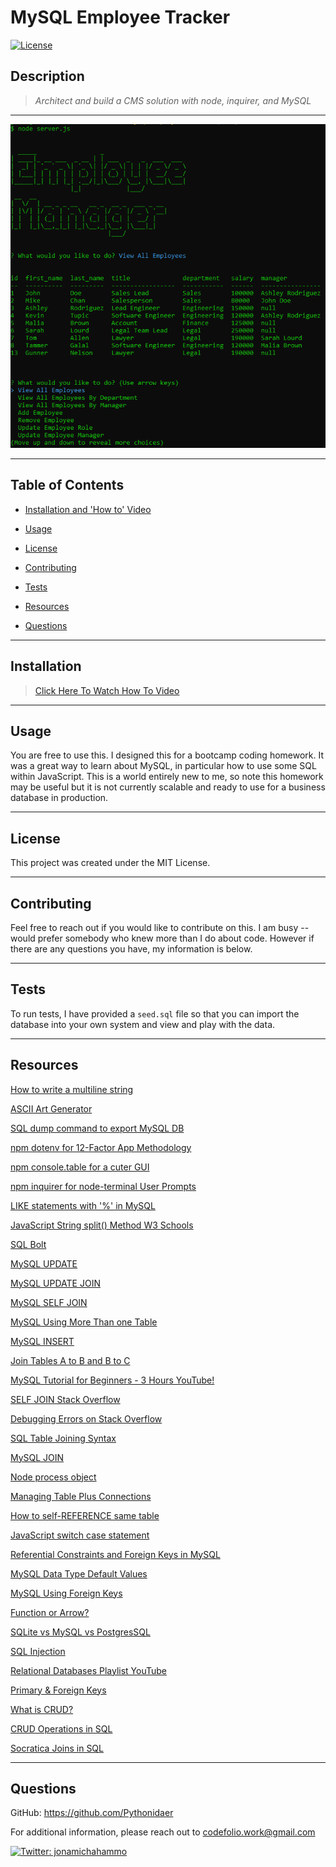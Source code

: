 # MySQL Employee Tracker
[![License](https://img.shields.io/badge/License-MIT-brightgreen.svg)](https://opensource.org/licenses/MIT)

## Description 
>*Architect and build a CMS solution with node, inquirer, and MySQL*

-----------

![Screenshot Demo](video/demo.png)

-----------
## Table of Contents

* [Installation and 'How to' Video](#installation)

* [Usage](#usage)

* [License](#license)

* [Contributing](#contributing)

* [Tests](#tests)

* [Resources](#resources)

* [Questions](#questions)

-----------
## Installation 
>[Click Here To Watch How To Video](https://drive.google.com/file/d/1lR9TOme-Icqt_fFthxsz8WqPw0JLinE4/view)

-----------

## Usage 
You are free to use this. I designed this for a bootcamp coding homework. It was a great way to learn about MySQL, in particular how to use some SQL within JavaScript. This is a world entirely new to me, so note this homework may be useful but it is not currently scalable and ready to use for a business database in production.

-----------

## License 
This project was created under the MIT License.

-----------

## Contributing 
Feel free to reach out if you would like to contribute on this. I am busy -- would prefer somebody who knew more than I do about code. However if there are any questions you have, my information is below.

-----------

## Tests 
To run tests, I have provided a `seed.sql` file so that you can import the database into your own system and view and play with the data.

-----------

## Resources
[How to write a multiline string](https://gist.github.com/jeromeetienne/6257420)
 
[ASCII Art Generator](https://www.ascii-art-generator.org/)
 
[SQL dump command to export MySQL DB](https://tableplus.com/blog/2019/10/sql-dump-command.html)
 
[npm dotenv for 12-Factor App Methodology](https://www.npmjs.com/package/dotenv)
 
[npm console.table for a cuter GUI](https://www.npmjs.com/package/console.table)

[npm inquirer for node-terminal User Prompts](https://www.npmjs.com/package/inquirer#examples)
 
[LIKE statements with '%' in MySQL](https://stackoverflow.com/questions/8152548/where-statement-contains-a-certain-substring/8152567)
 
[JavaScript String split() Method W3 Schools](https://www.w3schools.com/jsref/jsref_split.asp)
 
[SQL Bolt](https://sqlbolt.com/)
 
[MySQL UPDATE](https://www.mysqltutorial.org/mysql-update-data.aspx)
 
[MySQL UPDATE JOIN](https://www.mysqltutorial.org/mysql-update-join/)
 
[MySQL SELF JOIN](https://www.mysqltutorial.org/mysql-self-join/)
 
[MySQL Using More Than one Table](https://dev.mysql.com/doc/mysql-tutorial-excerpt/8.0/en/multiple-tables.html)
 
[MySQL INSERT](https://www.mysqltutorial.org/mysql-insert-statement.aspx)
 
[Join Tables A to B and B to C](https://stackoverflow.com/questions/60134380/join-a-to-c-where-table-a-and-table-c-has-only-table-b-as-relation)
 
[MySQL Tutorial for Beginners - 3 Hours YouTube!](https://www.youtube.com/watch?v=7S_tz1z_5bA)
 
[SELF JOIN Stack Overflow](https://stackoverflow.com/questions/11427300/self-join-to-get-employee-manager-name)
 
[Debugging Errors on Stack Overflow](https://stackoverflow.com/questions/40477625/nodejs-mysql-er-access-denied-error-access-denied-for-user-rootlocalhost)
 
[SQL Table Joining Syntax](https://javarevisited.blogspot.com/2012/11/how-to-join-three-tables-in-sql-query-mysql-sqlserver.html#axzz6oxG7BYAx)
 
[MySQL JOIN](https://www.mysqltutorial.org/mysql-join/)
 
[Node process object](https://nodejs.org/api/process.html#process_event_beforeexit)
 
[Managing Table Plus Connections](https://docs.tableplus.com/gui-tools/manage-connections)
 
[How to self-REFERENCE same table](https://stackoverflow.com/questions/48367314/mysql-foreign-key-to-the-same-table#:~:text=Yes%2C%20a%20foreign%20key%20can,as%20self%2Dreferencing%20foreign%20keys.)
 
[JavaScript switch case statement](https://www.javascripttutorial.net/javascript-switch-case/)
 
[Referential Constraints and Foreign Keys in MySQL](https://learnsql.com/blog/referential-constraints-foreign-keys-mysql/)
 
[MySQL Data Type Default Values](https://dev.mysql.com/doc/refman/8.0/en/data-type-defaults.html)
 
[MySQL Using Foreign Keys](https://dev.mysql.com/doc/mysql-tutorial-excerpt/5.7/en/example-foreign-keys.html)
 
[Function or Arrow?](https://www.freecodecamp.org/news/constant-confusion-why-i-still-use-javascript-function-statements-984ece0b72fd/)
 
[SQLite vs MySQL vs PostgresSQL](https://www.digitalocean.com/community/tutorials/sqlite-vs-mysql-vs-postgresql-a-comparison-of-relational-database-management-systems)
 
[SQL Injection](https://developer.mozilla.org/en-US/docs/Glossary/SQL_Injection)
 
[Relational Databases Playlist YouTube](https://www.youtube.com/watch?v=QKgNjIEp_lI&list=PL6D2AA443FA10BBBC)
 
[Primary & Foreign Keys](https://www.youtube.com/watch?v=B5r8CcTUs5Y)
 
[What is CRUD?](https://stackify.com/what-are-crud-operations/)
 
[CRUD Operations in SQL](https://www.sqlshack.com/crud-operations-in-sql-server/)
 
[Socratica Joins in SQL](https://www.youtube.com/watch?v=9yeOJ0ZMUYw)
 
-----------

## Questions 
GitHub: https://github.com/Pythonidaer

For additional information, please reach out to codefolio.work@gmail.com

<a href="https://twitter.com/jonamichahammo">
    <img alt="Twitter: jonamichahammo" src="https://img.shields.io/twitter/follow/jonamichahammo.svg?style=social" target="_blank" />
</a> 